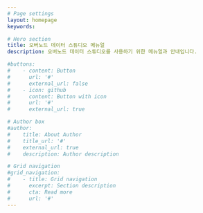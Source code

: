 ```yaml
---
# Page settings
layout: homepage
keywords:

# Hero section
title: 오버노드 데이터 스튜디오 메뉴얼
description: 오버노드 데이터 스튜디오를 사용하기 위한 메뉴얼과 안내입니다.

#buttons:
#    - content: Button
#      url: '#'
#      external_url: false
#    - icon: github
#      content: Button with icon
#      url: '#'
#      external_url: true

# Author box
#author:
#    title: About Author
#    title_url: '#'
#    external_url: true
#    description: Author description

# Grid navigation
#grid_navigation:
#    - title: Grid navigation
#      excerpt: Section description
#      cta: Read more
#      url: '#'
---
```

